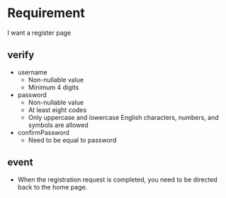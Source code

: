 # Requirement

I want a register page

## verify

- username
  - Non-nullable value
  - Minimum 4 digits
- password
  - Non-nullable value
  - At least eight codes
  - Only uppercase and lowercase English characters, numbers, and symbols are allowed
- confirmPassword
  - Need to be equal to password

## event

- When the registration request is completed, you need to be directed back to the home page.
